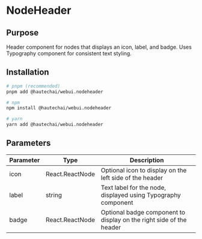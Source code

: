 # NodeHeader

## Purpose

Header component for nodes that displays an icon, label, and badge. Uses Typography component for consistent text styling.

## Installation

```bash
# pnpm (recommended)
pnpm add @hautechai/webui.nodeheader

# npm
npm install @hautechai/webui.nodeheader

# yarn
yarn add @hautechai/webui.nodeheader
```

## Parameters

| Parameter | Type            | Description                                                         |
| --------- | --------------- | ------------------------------------------------------------------- |
| icon      | React.ReactNode | Optional icon to display on the left side of the header             |
| label     | string          | Text label for the node, displayed using Typography component       |
| badge     | React.ReactNode | Optional badge component to display on the right side of the header |
